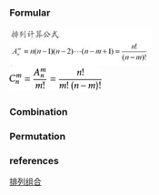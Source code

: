 ### Formular
![image](https://github.com/Peter-duiyi/Mathematics/blob/master/images/Combination.jpg)  
![image](https://github.com/Peter-duiyi/Mathematics/blob/master/images/Permutation.jpg)


### Combination






### Permutation






### references
[排列组合](https://baike.baidu.com/item/%E6%8E%92%E5%88%97%E7%BB%84%E5%90%88/706498)  
